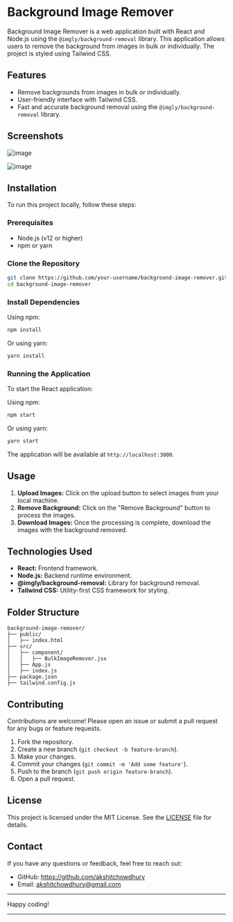 # Background Image Remover

Background Image Remover is a web application built with React and Node.js using the `@imgly/background-removal` library. This application allows users to remove the background from images in bulk or individually. The project is styled using Tailwind CSS.

## Features

- Remove backgrounds from images in bulk or individually.
- User-friendly interface with Tailwind CSS.
- Fast and accurate background removal using the `@imgly/background-removal` library.

## Screenshots

![image](https://github.com/user-attachments/assets/9105f5bf-208d-4d07-a826-be7d0ba0649e)

![image](https://github.com/user-attachments/assets/af3f36d2-143c-44c5-b40b-0b31e5c99ccf)


## Installation

To run this project locally, follow these steps:

### Prerequisites

- Node.js (v12 or higher)
- npm or yarn

### Clone the Repository

```bash
git clone https://github.com/your-username/background-image-remover.git
cd background-image-remover
```

### Install Dependencies

Using npm:

```bash
npm install
```

Or using yarn:

```bash
yarn install
```

### Running the Application

To start the React application:

Using npm:

```bash
npm start
```

Or using yarn:

```bash
yarn start
```

The application will be available at `http://localhost:3000`.

## Usage

1. **Upload Images:** Click on the upload button to select images from your local machine.
2. **Remove Background:** Click on the "Remove Background" button to process the images.
3. **Download Images:** Once the processing is complete, download the images with the background removed.

## Technologies Used

- **React:** Frontend framework.
- **Node.js:** Backend runtime environment.
- **@imgly/background-removal:** Library for background removal.
- **Tailwind CSS:** Utility-first CSS framework for styling.

## Folder Structure

```
background-image-remover/
├── public/
│   ├── index.html
├── src/
│   ├── component/
│   │   ├── BulkImageRemover.jsx
│   ├── App.js
│   ├── index.js
├── package.json
├── tailwind.config.js
```

## Contributing

Contributions are welcome! Please open an issue or submit a pull request for any bugs or feature requests.

1. Fork the repository.
2. Create a new branch (`git checkout -b feature-branch`).
3. Make your changes.
4. Commit your changes (`git commit -m 'Add some feature'`).
5. Push to the branch (`git push origin feature-branch`).
6. Open a pull request.

## License

This project is licensed under the MIT License. See the [LICENSE](LICENSE) file for details.

## Contact

If you have any questions or feedback, feel free to reach out:

- GitHub: https://github.com/akshitchowdhury
- Email: akshitchowdhury@gmail.com

---

Happy coding!

---

